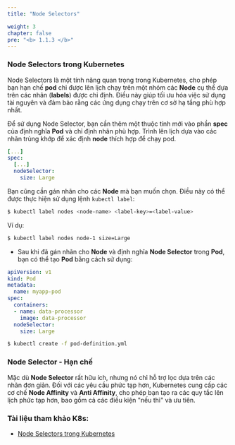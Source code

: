 ```yaml
---
title: "Node Selectors"

weight: 3
chapter: false
pre: "<b> 1.1.3 </b>"
---
```


### Node Selectors trong Kubernetes

Node Selectors là một tính năng quan trọng trong Kubernetes, cho phép bạn hạn chế **pod** chỉ được lên lịch chạy trên một nhóm các **Node** cụ thể dựa trên các nhãn (**labels**) được chỉ định. Điều này giúp tối ưu hóa việc sử dụng tài nguyên và đảm bảo rằng các ứng dụng chạy trên cơ sở hạ tầng phù hợp nhất.

Để sử dụng Node Selector, bạn cần thêm một thuộc tính mới vào phần **spec** của định nghĩa **Pod** và chỉ định nhãn phù hợp. Trình lên lịch dựa vào các nhãn trùng khớp để xác định **node** thích hợp để chạy pod.

```yaml
[...]
spec:
  [...]
  nodeSelector:
    size: Large
```

Bạn cũng cần gán nhãn cho các **Node** mà bạn muốn chọn. Điều này có thể được thực hiện sử dụng lệnh `kubectl label`:

```bash
$ kubectl label nodes <node-name> <label-key>=<label-value>
```

Ví dụ:

```bash
$ kubectl label nodes node-1 size=Large
```

- Sau khi đã gán nhãn cho **Node** và định nghĩa **Node Selector** trong **Pod**, bạn có thể tạo **Pod** bằng cách sử dụng:

```yaml
apiVersion: v1
kind: Pod
metadata:
  name: myapp-pod
spec:
  containers:
  - name: data-processor
    image: data-processor
  nodeSelector:
    size: Large
```

```bash
$ kubectl create -f pod-definition.yml
```

### Node Selector - Hạn chế

Mặc dù **Node Selector** rất hữu ích, nhưng nó chỉ hỗ trợ lọc dựa trên các nhãn đơn giản. Đối với các yêu cầu phức tạp hơn, Kubernetes cung cấp các cơ chế **Node Affinity** và **Anti Affinity**, cho phép bạn tạo ra các quy tắc lên lịch phức tạp hơn, bao gồm cả các điều kiện "nếu thì" và ưu tiên.

### Tài liệu tham khảo K8s:

- [Node Selectors trong Kubernetes](https://kubernetes.io/docs/concepts/scheduling-eviction/assign-pod-node/#nodeselector)
